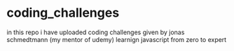 # coding_challenges
in this repo i have uploaded coding challenges given by jonas schmedtmann (my mentor of udemy) learnign javascript from zero to expert
